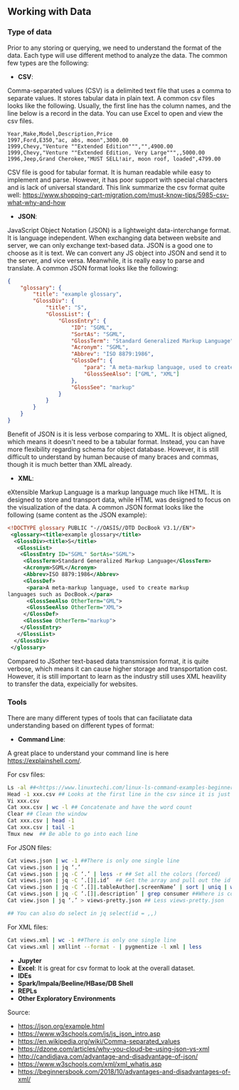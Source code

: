 ## Working with Data

### Type of data 
Prior to any storing or querying, we need to understand the format of the data. Each type will use different method to analyze the data. The common few types are the following:

* **CSV**:

Comma-separated values (CSV) is a delimited text file that uses a comma to separate values. It stores tabular data in plain text. A common csv files looks like the following. Usually, the first line has the column names, and the line below is a record in the data. You can use Excel to open and view the csv files.  

```csv
Year,Make,Model,Description,Price
1997,Ford,E350,"ac, abs, moon",3000.00
1999,Chevy,"Venture ""Extended Edition""","",4900.00
1999,Chevy,"Venture ""Extended Edition, Very Large""",,5000.00
1996,Jeep,Grand Cherokee,"MUST SELL!air, moon roof, loaded",4799.00
```

CSV file is good for tabular format. It is human readable while easy to implement and parse. However, it has poor support with special characters and is lack of universal standard. This link summarize the csv format quite well: <https://www.shopping-cart-migration.com/must-know-tips/5985-csv-what-why-and-how>

* **JSON**:

JavaScript Object Notation (JSON) is a lightweight data-interchange format. It is language independent. When exchanging data between website and server, we can only exchange text-based data. JSON is a good one to choose as it is text. We can convert any JS object into JSON and send it to the server, and vice versa. Meanwhile, it is really easy to parse and translate. A common JSON format looks like the following:

```JSON
{
    "glossary": {
        "title": "example glossary",
		"GlossDiv": {
            "title": "S",
			"GlossList": {
                "GlossEntry": {
                    "ID": "SGML",
					"SortAs": "SGML",
					"GlossTerm": "Standard Generalized Markup Language",
					"Acronym": "SGML",
					"Abbrev": "ISO 8879:1986",
					"GlossDef": {
                        "para": "A meta-markup language, used to create markup languages such as DocBook.",
						"GlossSeeAlso": ["GML", "XML"]
                    },
					"GlossSee": "markup"
                }
            }
        }
    }
}
```

Benefit of JSON is it is less verbose comparing to XML. It is object aligned, which means it doesn't need to be a tabular format. Instead, you can have more flexibility regarding schema for object database. However, it is still difficult to understand by human because of many braces and commas, though it is much better than XML already.

* **XML**:

eXtensible Markup Language is a markup language much like HTML. It is designed to store and transport data, while HTML was designed to focus on the visualization of the data. A common JSON format looks like the following (same content as the JSON example):

```XML
<!DOCTYPE glossary PUBLIC "-//OASIS//DTD DocBook V3.1//EN">
 <glossary><title>example glossary</title>
  <GlossDiv><title>S</title>
   <GlossList>
    <GlossEntry ID="SGML" SortAs="SGML">
     <GlossTerm>Standard Generalized Markup Language</GlossTerm>
     <Acronym>SGML</Acronym>
     <Abbrev>ISO 8879:1986</Abbrev>
     <GlossDef>
      <para>A meta-markup language, used to create markup
languages such as DocBook.</para>
      <GlossSeeAlso OtherTerm="GML">
      <GlossSeeAlso OtherTerm="XML">
     </GlossDef>
     <GlossSee OtherTerm="markup">
    </GlossEntry>
   </GlossList>
  </GlossDiv>
 </glossary>
```

Compared to JSother text-based data transmission format, it is quite verbose, which means it can cause higher storage and transportation cost. However, it is still important to learn as the industry still uses XML heavility to transfer the data, expeicially for websites.

### Tools

There are many different types of tools that can faciliatate data understanding based on different types of format:

* **Command Line**:

A great place to understand your command line is here <https://explainshell.com/>.

For csv files:

```bash
Ls -al ##<https://www.linuxtechi.com/linux-ls-command-examples-beginners/>
Head -1 xxx.csv ## Looks at the first line in the csv since it is just text file
Vi xxx.csv
Cat xxx.csv | wc -l ## Concatenate and have the word count
Clear ## Clean the window
Cat xxx.csv | head -1
Cat xxx.csv | tail -1
Tmux new  ## Be able to go into each line
```

For JSON files:

```bash
Cat views.json | wc -1 ##There is only one single line
Cat views.json | jq ‘.’
Cat views.json | jq -C ‘.’ | less -r ## Set all the colors (forced)
Cat views.json | jq -C ‘.[]|.id’  ## Get the array and pull out the id of that
Cat views.json | jq -C ‘.[]|.tableAuthor|.screenName’ | sort | uniq | wc -l ## Count the screenName
Cat views.json | jq -C ‘.[]|.description’ | grep consumer ##Where is consumer in the list
Cat view.json | jq ‘.’ > views-pretty.json ## Less views-pretty.json

## You can also do select in jq select(id = ,,)
```

For XML files:

```bash
Cat views.xml | wc -1 ##There is only one single line
Cat views.xml | xmllint --format - | pygmentize -l xml | less

```

* **Jupyter**
* **Excel**: It is great for csv format to look at the overall dataset.
* **IDEs**
* **Spark/Impala/Beeline/HBase/DB Shell**
* **REPLs**
* **Other Exploratory Environments**


Source:

* <https://json.org/example.html>
* <https://www.w3schools.com/js/js_json_intro.asp>
* <https://en.wikipedia.org/wiki/Comma-separated_values>
* <https://dzone.com/articles/why-you-cloud-be-using-json-vs-xml>
* <http://candidjava.com/advantage-and-disadvantage-of-json/>
* <https://www.w3schools.com/xml/xml_whatis.asp>
* <https://beginnersbook.com/2018/10/advantages-and-disadvantages-of-xml/>
